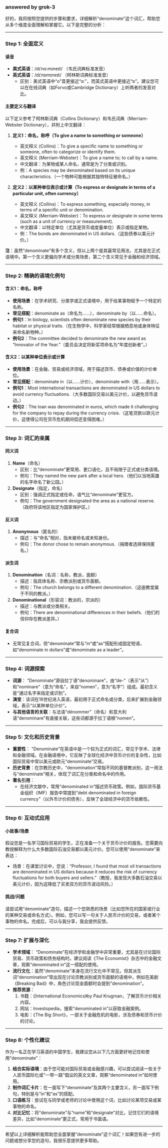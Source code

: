 ### answered by grok-3
好的，我将按照您提供的步骤和要求，详细解析“denominate”这个词汇，帮助您从多个维度全面理解和掌握它。以下是完整的分析：

---

### Step 1: 全面定义

#### 读音
- **美式英语**：/dɪˈnɑːmɪneɪt/ （韦氏词典标准发音）
- **英式英语**：/dɪˈnɒmɪneɪt/ （柯林斯词典标准发音）
  - 区别：美式英语中“o”音更接近“ɑː”，而英式英语中更接近“ɒ”。建议您可以在在线词典（如Forvo或Cambridge Dictionary）上听两者的发音对比。

#### 主要定义与翻译
以下定义参考了柯林斯词典（Collins Dictionary）和韦氏词典（Merriam-Webster Dictionary），并附上中文翻译：

1. **定义1：命名，称呼（To give a name to something or someone）**
   - 英文释义 (Collins)：To give a specific name to something or someone, often to categorize or identify them.
   - 英文释义 (Merriam-Webster)：To give a name to; to call by a name.
   - 中文翻译：为某物或某人命名，通常是为了分类或识别。
   - 例：A species may be denominated based on its unique characteristics.（一个物种可能根据其独特特征被命名。）

2. **定义2：以某种单位表示或计算（To express or designate in terms of a particular unit, often currency）**
   - 英文释义 (Collins)：To express something, especially money, in terms of a specific unit or denomination.
   - 英文释义 (Merriam-Webster)：To express or designate in some terms (such as a unit of currency or measurement).
   - 中文翻译：以特定单位（尤其是货币或度量单位）表示或指定某物。
   - 例：The bonds are denominated in US dollars.（这些债券以美元计价。）

**注**：虽然“denominate”有多个含义，但以上两个是其最常见用法，尤其是在正式语境中。第一个含义更偏向学术或分类场景，第二个含义常见于金融和经济领域。

---

### Step 2: 精确的语境化例句

#### 含义1：命名，称呼
- **使用场景**：在学术研究、分类学或正式语境中，用于给某事物赋予一个特定的名称。
- **常见搭配**：denominate as（命名为……），denominate by（以……命名）。
- **例句1**：In biology, scientists often denominate new species by their habitat or physical traits.（在生物学中，科学家经常根据栖息地或身体特征来命名新物种。）
- **例句2**：The committee decided to denominate the new award as “Innovator of the Year.”（委员会决定将新奖项命名为“年度创新者”。）

#### 含义2：以某种单位表示或计算
- **使用场景**：在金融、贸易或经济领域，用于描述货币、债券或价值的计价单位。
- **常见搭配**：denominate in（以……计价），denominate with（用……表示）。
- **例句1**：Most international transactions are denominated in US dollars to avoid currency fluctuations.（大多数国际交易以美元计价，以避免货币波动。）
- **例句2**：The loan was denominated in euros, which made it challenging for the company to repay during the currency crisis.（这笔贷款以欧元计价，这使得公司在货币危机期间偿还变得困难。）

---

### Step 3: 词汇的亲属

#### 同义词
1. **Name**（命名）
   - 区别：比“denominate”更常用、更口语化，且不局限于正式或分类语境。
   - 例句：They named the new park after a local hero.（他们以当地英雄的名字命名了新公园。）
2. **Designate**（指定，命名）
   - 区别：强调正式指定或任命，语气比“denominate”更官方。
   - 例句：The government designated the area as a national reserve.（政府将该地区指定为国家保护区。）

#### 反义词
1. **Anonymous**（匿名的）
   - 描述：与“命名”相对，指未被命名或未知身份。
   - 例句：The donor chose to remain anonymous.（捐赠者选择保持匿名。）

#### 派生词
1. **Denomination**（名词：名称，教派，面额）
   - 描述：指具体名称、宗教派别或货币面额。
   - 例句：The church belongs to a different denomination.（这座教堂属于不同的教派。）
2. **Denominational**（形容词：教派的，宗派的）
   - 描述：与教派或分类相关。
   - 例句：There are denominational differences in their beliefs.（他们的信仰存在教派差异。）

#### 复合词
- 无常见复合词，但“denominate”常与“in”或“as”搭配形成固定短语，如“denominate in dollars”或“denominate as a leader”。

---

### Step 4: 词源探索

- **词源**： “Denominate”源自拉丁语“denominare”，由“de-”（表示“从”）和“nominare”（意为“命名”，来自“nomen”，意为“名字”）组成。最初含义是“通过名字来指定或识别”。
- **演变**：该词在16世纪进入英语，最初用于正式命名或分类，后来扩展到金融领域，表示“以某种单位计价”。
- **与其他语言的关联**：与法语“dénommer”（命名）和意大利语“denominare”有直接关联，这些词都源于拉丁语根“nomen”。

---

### Step 5: 文化和历史背景

- **重要性**： “Denominate”在英语中是一个较为正式的词汇，常见于学术、法律和金融领域。在金融语境中，它反映了全球化经济中货币计价的复杂性，比如国际贸易中常以美元或欧元“denominate”交易。
- **历史背景**：在宗教历史中，“denomination”常指不同的基督教派别，这一用法与“denominate”相关，体现了词汇在分类和命名中的作用。
- **著名引用**：
  - 在经济文献中，常用“denominated in”描述货币政策。例如，国际货币基金组织（IMF）报告中常提到“debt denominated in foreign currency”（以外币计价的债务），反映了全球经济中的货币依赖性。

---

### Step 6: 互动式应用

#### 小故事/场景
假设您是一名学习国际贸易的学生，正在准备一个关于货币计价的报告。您需要向教授解释为什么大多数国际石油交易都以美元计价。您可以使用“denominate”来表达：
- 场景：在课堂讨论中，您说：“Professor, I found that most oil transactions are denominated in US dollars because it reduces the risk of currency fluctuations for both buyers and sellers.”（教授，我发现大多数石油交易以美元计价，因为这降低了买卖双方的货币波动风险。）

#### 挑战/问题
请尝试用“denominate”造句，描述一个您熟悉的场景（比如您所在的国家或行业的某种交易或命名方式）。例如，您可以写一句关于人民币计价的交易，或者某个事物的命名。完成后，可以与我分享，我会提供反馈。

---

### Step 7: 扩展与深化

- **学术领域**： “Denominate”在经济学和金融学中非常重要，尤其是在讨论国际贸易、货币政策和债务结构时。建议阅读《The Economist》杂志中的金融文章，观察“denominated in”这一搭配的使用。
- **流行文化**：虽然“denominate”本身在流行文化中不常见，但其派生词“denomination”常出现在讨论宗教派别或货币面额的语境中，例如在美剧《Breaking Bad》中，角色讨论现金面额时会提到“denomination”。
- **推荐资源**：
  1. 书籍：《International Economics》by Paul Krugman，了解货币计价相关内容。
  2. 网站：Investopedia，搜索“denominated in”以获取金融案例。
  3. 电影：《The Big Short》，一部关于金融危机的电影，涉及债券和货币计价的讨论。

---

### Step 8: 个性化建议

作为一名正在学习英语的中国学生，我建议您从以下几方面更好地记住和使用“denominate”：
1. **结合实际语境**：由于您可能对国际贸易或金融感兴趣，可以尝试阅读一些关于人民币国际化或“一带一路”倡议的英文文章，观察“denominated in”如何使用。
2. **制作词汇卡片**：在一面写下“denominate”及其两个主要含义，另一面写下例句，特别是与“in”和“as”的搭配。
3. **口语练习**：尝试在与同学或老师的讨论中使用这个词，比如讨论某项交易或某事物的命名。
4. **对比记忆**：将“denominate”与“name”和“designate”对比，记住它们的语境差异，比如“denominate”更正式，常用于书面语。

---

希望以上详细解析能帮助您全面掌握“denominate”这个词汇！如果您有进一步的问题或想分享您的造句，我很乐意提供更多帮助。